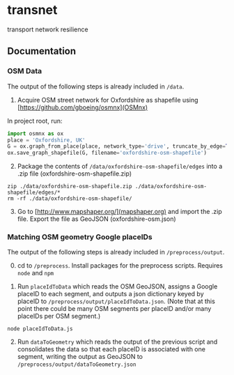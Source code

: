 # transnet
transport network resilience

## Documentation

### OSM Data

The output of the following steps is already included in `/data`.

1. Acquire OSM street network for Oxfordshire as shapefile using [https://github.com/gboeing/osmnx](OSMnx)

In project root, run:

```python
import osmnx as ox
place = 'Oxfordshire, UK'
G = ox.graph_from_place(place, network_type='drive', truncate_by_edge=True)
ox.save_graph_shapefile(G, filename='oxfordshire-osm-shapefile')
```

2. Package the contents of `/data/oxfordshire-osm-shapefile/edges` into a .zip file (oxfordshire-osm-shapefile.zip)

```
zip ./data/oxfordshire-osm-shapefile.zip ./data/oxfordshire-osm-shapefile/edges/*
rm -rf ./data/oxfordshire-osm-shapefile/
```

3. Go to [http://www.mapshaper.org/](mapshaper.org) and import the .zip file. Export the file as GeoJSON (oxfordshire-osm.json)


### Matching OSM geometry Google placeIDs

The output of the following steps is already included in `/preprocess/output`.

0. cd to `/preprocess`. Install packages for the preprocess scripts. Requires `node` and `npm`

1. Run `placeIdToData` which reads the OSM GeoJSON, assigns a Google placeID to each segment, and outputs a json dictionary keyed by placeID to `/preprocess/output/placeIdToData.json`. (Note that at this point there could be many OSM segments per placeID and/or many placeIDs per OSM segment.)

```
node placeIdToData.js
```

2. Run `dataToGeometry` which reads the output of the previous script and consolidates the data so that each placeID is associated with one segment, writing the output as GeoJSON to `/preprocess/output/dataToGeometry.json`

